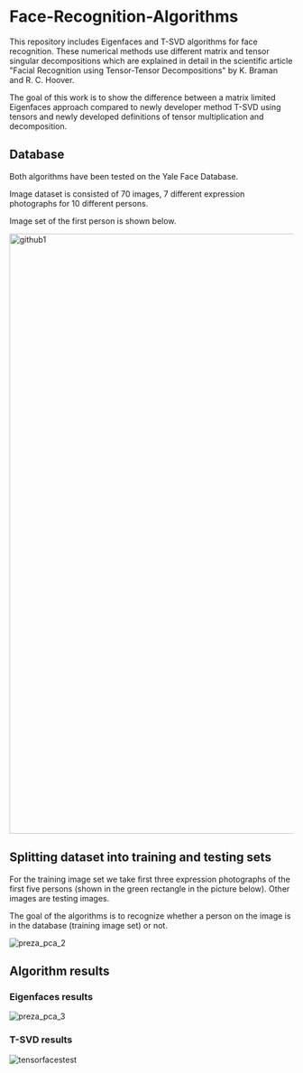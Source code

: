 # Face-Recognition-Algorithms

This repository includes Eigenfaces and T-SVD algorithms for face recognition. These numerical methods use different matrix and tensor singular decompositions which are explained in detail in the scientific article "Facial Recognition using Tensor-Tensor Decompositions" by K. Braman and R. C. Hoover.

The goal of this work is to show the difference between a matrix limited Eigenfaces approach compared to newly developer method T-SVD using tensors and newly developed definitions of tensor multiplication and decomposition.

## Database

Both algorithms have been tested on the Yale Face Database.

Image dataset is consisted of 70 images, 7 different expression photographs for 10 different persons.

Image set of the first person is shown below.

<img width="1064" alt="github1" src="https://user-images.githubusercontent.com/92053362/179402053-bd1ef7f3-fb23-4f08-af09-f1df78e21c91.png">

## Splitting dataset into training and testing sets

For the training image set we take first three expression photographs of the first five persons (shown in the green rectangle in the picture below). Other images are testing images.

The goal of the algorithms is to recognize whether a person on the image is in the database (training image set) or not.

![preza_pca_2](https://user-images.githubusercontent.com/92053362/179402198-25d3e2f0-d8be-4591-a8a1-39944abdb07d.png)

## Algorithm results

### Eigenfaces results

![preza_pca_3](https://user-images.githubusercontent.com/92053362/179402275-61a7ac78-d4de-4c98-8460-f37d5a6e67af.png)

### T-SVD results

![tensorfacestest](https://user-images.githubusercontent.com/92053362/179402291-ec3bb4fd-eccf-4a0b-8631-edd8e1601351.png)
